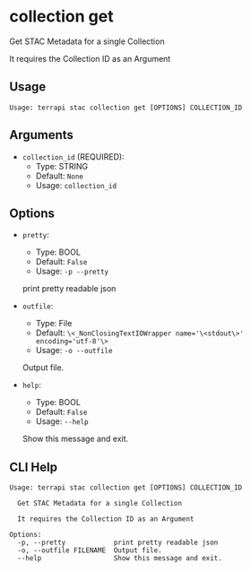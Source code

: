 
# collection get

Get STAC Metadata for a single Collection 

It requires the Collection ID as an Argument


## Usage

```
Usage: terrapi stac collection get [OPTIONS] COLLECTION_ID
```

## Arguments

* `collection_id` (REQUIRED):
    * Type: STRING
    * Default: `None`
    * Usage: `collection_id`


## Options

* `pretty`:
    * Type: BOOL
    * Default: `False`
    * Usage: `-p
--pretty`

    print pretty readable json



* `outfile`:
    * Type: File
    * Default: `\<_NonClosingTextIOWrapper name='\<stdout\>' encoding='utf-8'\>`
    * Usage: `-o
--outfile`

    Output file.



* `help`:
    * Type: BOOL
    * Default: `False`
    * Usage: `--help`

    Show this message and exit.



## CLI Help

```
Usage: terrapi stac collection get [OPTIONS] COLLECTION_ID

  Get STAC Metadata for a single Collection

  It requires the Collection ID as an Argument

Options:
  -p, --pretty            print pretty readable json
  -o, --outfile FILENAME  Output file.
  --help                  Show this message and exit.
```

